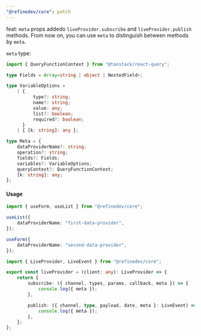 ```yaml
---
"@refinedev/core": patch
---
```


feat: `meta` props addedo `liveProvider.subscribe` and `liveProvider.publish` methods.
From now on, you can use `meta` to distinguish between methods by `meta`.

`meta` type:

```ts
import { QueryFunctionContext } from "@tanstack/react-query";

type Fields = Array<string | object | NestedField>;

type VariableOptions =
    | {
          type?: string;
          name?: string;
          value: any;
          list?: boolean;
          required?: boolean;
      }
    | { [k: string]: any };

type Meta = {
    dataProviderName?: string;
    operation?: string;
    fields?: Fields;
    variables?: VariableOptions;
    queryContext?: QueryFunctionContext;
    [k: string]: any;
};
```

#### Usage

```ts
import { useForm, useList } from "@refinedev/core";

useList({
    dataProviderName: "first-data-provider",
});

useForm({
    dataProviderName: "second-data-provider",
});
```

```ts
import { LiveProvider, LiveEvent } from "@refinedev/core";

export const liveProvider = (client: any): LiveProvider => {
    return {
        subscribe: ({ channel, types, params, callback, meta }) => {
            console.log({ meta });
        },

        publish: ({ channel, type, payload, date, meta }: LiveEvent) => {
            console.log({ meta });
        },
    };
};
```
